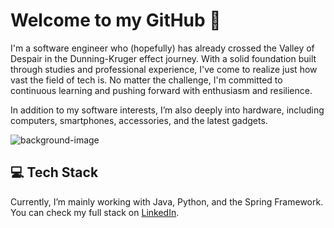# Welcome to my GitHub 👋

I'm a software engineer who (hopefully) has already crossed the Valley of Despair in the Dunning-Kruger effect journey. With a solid foundation built through studies and professional experience, I've come to realize just how vast the field of tech is. No matter the challenge, I'm committed to continuous learning and pushing forward with enthusiasm and resilience.

In addition to my software interests, I’m also deeply into hardware, including computers, smartphones, accessories, and the latest gadgets.

![background-image](https://github.com/user-attachments/assets/5faf808b-fe35-405a-be44-9639e905ffcf)

## 💻 Tech Stack

Currently, I’m mainly working with Java, Python, and the Spring Framework. You can check my full stack on [LinkedIn](https://www.linkedin.com/in/albert-kozera).
